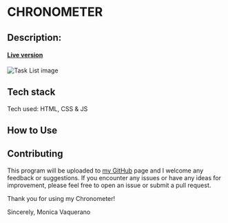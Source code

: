 # CHRONOMETER

## Description:

<!-- Task List is a JavaScript-based program that allows users to quickly and easily make a To-Do list. It counts with the date and time, and it is also possible to edit your tasks and/or delete them. It uses the local storage in your computer so it's also possible to save your list for later. -->
#### [Live version](https://monicavaquerano.github.io/challenges/chronometer/index.html)
![Task List image](https://github.com/monicavaquerano/monicavaquerano.github.io/blob/main/images/chronometer.png)

## Tech stack
Tech used: HTML, CSS & JS

## How to Use
<!-- 1. Write your task in the "New Task" input section.
2. Add your tasks by pressing/clicking on the "Add Task" button or the "+" in case of smaller devices, pressing "Enter" works too.
3. If you want to edit your task simply click/press twice on it and edition mode will be on, to save it just press "Enter" or click/press somewhere else.
4. Click/press the "Check" icon to change the status of a task to "Done", you can also click/press the "Trash Can" icon to delete it.
5. You can order your task so the "Done" ones go to the bottom of the list (this will not be stored).
 -->
## Contributing
This program will be uploaded to [my GitHub](https://github.com/monicavaquerano) page and I welcome any feedback or suggestions. If you encounter any issues or have any ideas for improvement, please feel free to open an issue or submit a pull request.

Thank you for using my Chronometer!

Sincerely,
Monica Vaquerano
